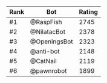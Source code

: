 Rank|Bot|Rating
---|---|---
#1|@RaspFish|2745
#2|@NilatacBot|2378
#3|@OpeningsBot|2323
#4|@anti-bot|2148
#5|@CatNail|2119
#6|@pawnrobot|1899
